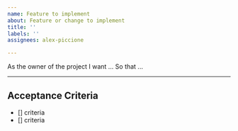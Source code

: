 ```yaml
---
name: Feature to implement
about: Feature or change to implement
title: ''
labels: ''
assignees: alex-piccione

---
```


As the owner of the project
I want ...
So that ...

---

## Acceptance Criteria
- [] criteria
- [] criteria
